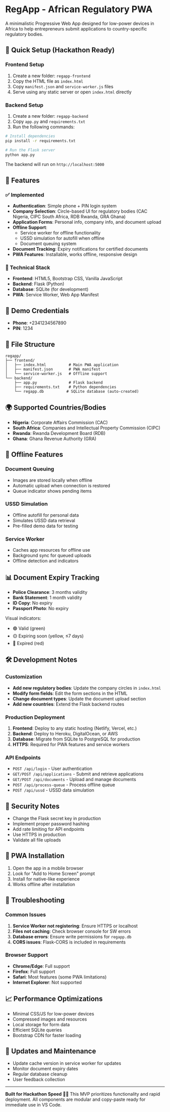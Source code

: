# RegApp - African Regulatory PWA

A minimalistic Progressive Web App designed for low-power devices in Africa to help entrepreneurs submit applications to country-specific regulatory bodies.

## 🚀 Quick Setup (Hackathon Ready)

### Frontend Setup
1. Create a new folder: `regapp-frontend`
2. Copy the HTML file as `index.html`
3. Copy `manifest.json` and `service-worker.js` files
4. Serve using any static server or open `index.html` directly

### Backend Setup
1. Create a new folder: `regapp-backend`
2. Copy `app.py` and `requirements.txt`
3. Run the following commands:

```bash
# Install dependencies
pip install -r requirements.txt

# Run the Flask server
python app.py
```

The backend will run on `http://localhost:5000`

## 📱 Features

### ✅ Implemented
- **Authentication**: Simple phone + PIN login system
- **Company Selection**: Circle-based UI for regulatory bodies (CAC Nigeria, CIPC South Africa, RDB Rwanda, GRA Ghana)
- **Application Forms**: Personal info, company info, and document upload
- **Offline Support**: 
  - Service worker for offline functionality
  - USSD simulation for autofill when offline
  - Document queuing system
- **Document Tracking**: Expiry notifications for certified documents
- **PWA Features**: Installable, works offline, responsive design

### 🔧 Technical Stack
- **Frontend**: HTML5, Bootstrap CSS, Vanilla JavaScript
- **Backend**: Flask (Python)
- **Database**: SQLite (for development)
- **PWA**: Service Worker, Web App Manifest

## 🎯 Demo Credentials
- **Phone**: +2341234567890
- **PIN**: 1234

## 📂 File Structure
```
regapp/
├── frontend/
│   ├── index.html          # Main PWA application
│   ├── manifest.json       # PWA manifest
│   └── service-worker.js   # Offline support
└── backend/
    ├── app.py              # Flask backend
    ├── requirements.txt    # Python dependencies
    └── regapp.db          # SQLite database (auto-created)
```

## 🌍 Supported Countries/Bodies
- **Nigeria**: Corporate Affairs Commission (CAC)
- **South Africa**: Companies and Intellectual Property Commission (CIPC)
- **Rwanda**: Rwanda Development Board (RDB)
- **Ghana**: Ghana Revenue Authority (GRA)

## 🔄 Offline Features

### Document Queuing
- Images are stored locally when offline
- Automatic upload when connection is restored
- Queue indicator shows pending items

### USSD Simulation
- Offline autofill for personal data
- Simulates USSD data retrieval
- Pre-filled demo data for testing

### Service Worker
- Caches app resources for offline use
- Background sync for queued uploads
- Offline detection and indicators

## 📊 Document Expiry Tracking
- **Police Clearance**: 3 months validity
- **Bank Statement**: 1 month validity
- **ID Copy**: No expiry
- **Passport Photo**: No expiry

Visual indicators:
- 🟢 Valid (green)
- 🟡 Expiring soon (yellow, ≤7 days)
- 🔴 Expired (red)

## 🛠️ Development Notes

### Customization
- **Add new regulatory bodies**: Update the company circles in `index.html`
- **Modify form fields**: Edit the form sections in the HTML
- **Change document types**: Update the document upload section
- **Add new countries**: Extend the Flask backend routes

### Production Deployment
1. **Frontend**: Deploy to any static hosting (Netlify, Vercel, etc.)
2. **Backend**: Deploy to Heroku, DigitalOcean, or AWS
3. **Database**: Migrate from SQLite to PostgreSQL for production
4. **HTTPS**: Required for PWA features and service workers

### API Endpoints
- `POST /api/login` - User authentication
- `GET/POST /api/applications` - Submit and retrieve applications
- `GET/POST /api/documents` - Upload and manage documents
- `POST /api/process-queue` - Process offline queue
- `POST /api/ussd` - USSD data simulation

## 🚨 Security Notes
- Change the Flask secret key in production
- Implement proper password hashing
- Add rate limiting for API endpoints
- Use HTTPS in production
- Validate all file uploads

## 📱 PWA Installation
1. Open the app in a mobile browser
2. Look for "Add to Home Screen" prompt
3. Install for native-like experience
4. Works offline after installation

## 🔧 Troubleshooting

### Common Issues
1. **Service Worker not registering**: Ensure HTTPS or localhost
2. **Files not caching**: Check browser console for SW errors
3. **Database errors**: Ensure write permissions for `regapp.db`
4. **CORS issues**: Flask-CORS is included in requirements

### Browser Support
- **Chrome/Edge**: Full support
- **Firefox**: Full support
- **Safari**: Most features (some PWA limitations)
- **Internet Explorer**: Not supported

## 📈 Performance Optimizations
- Minimal CSS/JS for low-power devices
- Compressed images and resources
- Local storage for form data
- Efficient SQLite queries
- Bootstrap CDN for faster loading

## 🔄 Updates and Maintenance
- Update cache version in service worker for updates
- Monitor document expiry dates
- Regular database cleanup
- User feedback collection

---

**Built for Hackathon Speed** 🏃‍♂️
This MVP prioritizes functionality and rapid deployment. All components are modular and copy-paste ready for immediate use in VS Code.